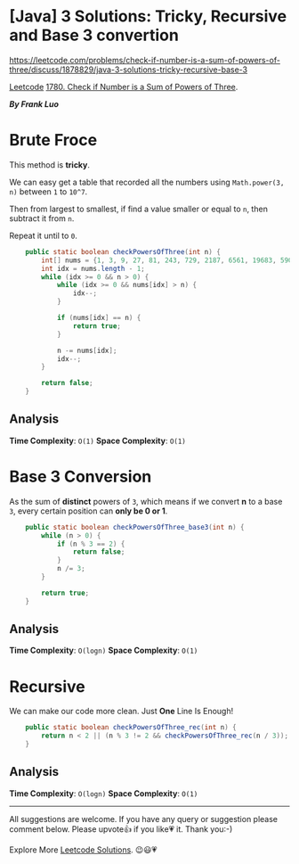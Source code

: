 # [Java] 3 Solutions: Tricky, Recursive and Base 3 convertion

https://leetcode.com/problems/check-if-number-is-a-sum-of-powers-of-three/discuss/1878829/java-3-solutions-tricky-recursive-base-3

[Leetcode](https://leetcode.com/) [1780. Check if Number is a Sum of Powers of Three](https://leetcode.com/problems/check-if-number-is-a-sum-of-powers-of-three/).

***By Frank Luo***

# Brute Froce

This method is **tricky**.

We can easy get a table that recorded all the numbers using `Math.power(3, n)` between `1` to `10^7`.

Then from largest to smallest, if find a value smaller or equal to `n`, then subtract it from `n`.

Repeat it until to `0`.

```java
    public static boolean checkPowersOfThree(int n) {
        int[] nums = {1, 3, 9, 27, 81, 243, 729, 2187, 6561, 19683, 59049, 177147, 531441, 1594323, 4782969};
        int idx = nums.length - 1;
        while (idx >= 0 && n > 0) {
            while (idx >= 0 && nums[idx] > n) {
                idx--;
            }

            if (nums[idx] == n) {
                return true;
            }

            n -= nums[idx];
            idx--;
        }

        return false;
    }
```

## Analysis

**Time Complexity**: `O(1)`
**Space Complexity**: `O(1)`

# Base 3 Conversion 

As the sum of **distinct** powers of `3`, which means if we convert **n** to a base `3`, every certain position can **only be 0 or 1**.

```java
    public static boolean checkPowersOfThree_base3(int n) {
        while (n > 0) {
            if (n % 3 == 2) {
                return false;
            }
            n /= 3;
        }

        return true;
    }
```

## Analysis

**Time Complexity**: `O(logn)`
**Space Complexity**: `O(1)`

# Recursive

We can make our code more clean. Just **One** Line Is Enough!

```java
    public static boolean checkPowersOfThree_rec(int n) {
        return n < 2 || (n % 3 != 2 && checkPowersOfThree_rec(n / 3));
    }
```

## Analysis

**Time Complexity**: `O(logn)`
**Space Complexity**: `O(1)`

------------

All suggestions are welcome. 
If you have any query or suggestion please comment below.
Please upvote👍 if you like💗 it. Thank you:-)

Explore More [Leetcode Solutions](https://leetcode.com/discuss/general-discussion/1868912/My-Leetcode-Solutions-All-In-One). 😉😃💗
